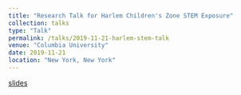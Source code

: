 ```yaml
---
title: "Research Talk for Harlem Children's Zone STEM Exposure"
collection: talks
type: "Talk"
permalink: /talks/2019-11-21-harlem-stem-talk
venue: "Columbia University"
date: 2019-11-21
location: "New York, New York"
---
```


[slides](/files/2019.7.17.high_school_presentation.pdf)